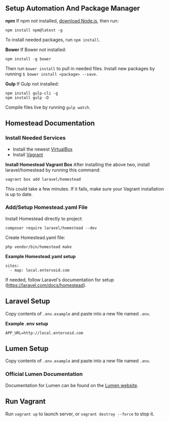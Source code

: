 ## Setup Automation And Package Manager
**npm**
If npm not installed, [download Node.js](https://nodejs.org/en/download/), then run:
```
npm install npm@latest -g
```

To install needed packages, run `npm install`.

**Bower**
If Bower not installed:
```
npm install -g bower
```
Then run `bower install` to pull in needed files. Install new packages by running `$ bower install <package> --save`.

**Gulp**
If Gulp not installed:
```
npm install gulp-cli -g
npm install gulp -D
```
Compile files live by running `gulp watch`.

## Homestead Documentation
### Install Needed Services
- Install the newest [VirtualBox](https://www.virtualbox.org/wiki/Downloads)
- Install [Vagrant](https://www.vagrantup.com/downloads.html)

**Install Homestead Vagrant Box**
After installing the above two, install laravel/homestead by running this command:

```
vagrant box add laravel/homestead
```

This could take a few minutes. If it fails, make sure your Vagrant installation is up to date.

### Add/Setup Homestead.yaml File
Install Homestead directly to project:
```
composer require laravel/homestead --dev
```

Create Homestead.yaml file:
```
php vendor/bin/homestead make
```

**Example Homestead.yaml setup**
```
sites:
  - map: local.entervoid.com
```

If needed, follow Laravel's documentation for setup (https://laravel.com/docs/homestead).

## Laravel Setup
Copy contents of `.env.example` and paste into a new file named `.env`. 

**Example .env setup**
```
APP_URL=http://local.entervoid.com
```

## Lumen Setup
Copy contents of `.env.example` and paste into a new file named `.env`. 

### Official Lumen Documentation
Documentation for Lumen can be found on the [Lumen website](http://lumen.laravel.com/docs).

## Run Vagrant 
Run `vagrant up` to launch server, or `vagrant destroy --force` to stop it.
